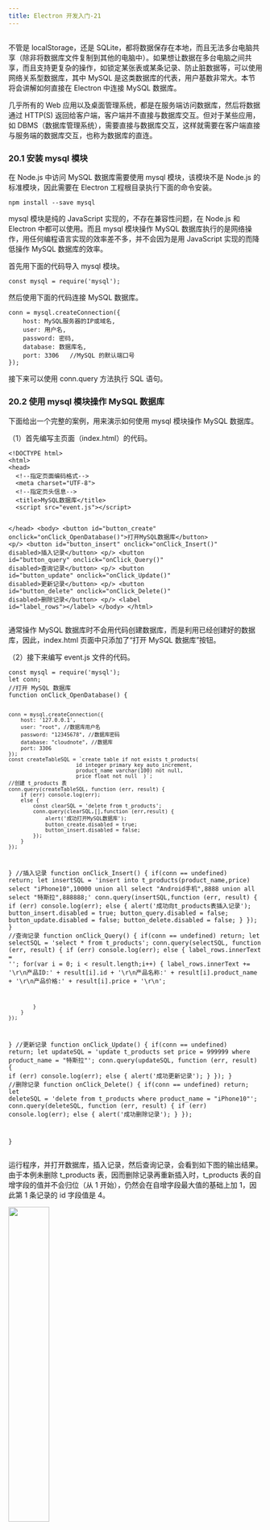 ```yaml
---
title: Electron 开发入门-21
---
```

<article id="topicContainer" class="column_content"><h2 class="topic_title"></h2><div><p>不管是 localStorage，还是 SQLite，都将数据保存在本地，而且无法多台电脑共享（除非将数据库文件复制到其他的电脑中）。如果想让数据在多台电脑之间共享，而且支持更复杂的操作，如锁定某张表或某条记录、防止脏数据等，可以使用网络关系型数据库，其中 MySQL 是这类数据库的代表，用户基数非常大。本节将会讲解如何直接在 Electron 中连接 MySQL 数据库。</p>
<p>几乎所有的 Web 应用以及桌面管理系统，都是在服务端访问数据库，然后将数据通过 HTTP(S) 返回给客户端，客户端并不直接与数据库交互。但对于某些应用，如 DBMS（数据库管理系统），需要直接与数据库交互，这样就需要在客户端直接与服务端的数据库交互，也称为数据库的直连。</p>
<h3 id="201mysql">20.1 安装 mysql 模块</h3>
<p>在 Node.js 中访问 MySQL 数据库需要使用 mysql 模块，该模块不是 Node.js 的标准模块，因此需要在 Electron 工程根目录执行下面的命令安装。</p>
<pre><code>npm install --save mysql
</code></pre>
<p>mysql 模块是纯的 JavaScript 实现的，不存在兼容性问题，在 Node.js 和 Electron 中都可以使用。而且 mysql 模块操作 MySQL 数据库执行的是网络操作，用任何编程语言实现的效率差不多，并不会因为是用 JavaScript 实现的而降低操作 MySQL 数据库的效率。</p>
<p>首先用下面的代码导入 mysql 模块。</p>
<pre><code>const mysql = require('mysql');
</code></pre>
<p>然后使用下面的代码连接 MySQL 数据库。</p>
<pre><code>conn = mysql.createConnection({
    host: MySQL服务器的IP或域名,
    user: 用户名,
    password: 密码,
    database: 数据库名,
    port: 3306   //MySQL 的默认端口号
});
</code></pre>
<p>接下来可以使用 conn.query 方法执行 SQL 语句。</p>
<h3 id="202mysqlmysql">20.2 使用 mysql 模块操作 MySQL 数据库</h3>
<p>下面给出一个完整的案例，用来演示如何使用 mysql 模块操作 MySQL 数据库。</p>
<p>（1）首先编写主页面（index.html）的代码。</p>
<pre><code>&lt;!DOCTYPE html&gt;
&lt;html&gt;
&lt;head&gt;
  &lt;!--指定页面编码格式--&gt;
  &lt;meta charset="UTF-8"&gt;
  &lt;!--指定页头信息--&gt;
  &lt;title&gt;MySQL数据库&lt;/title&gt;
  &lt;script src="event.js"&gt;&lt;/script&gt;

&lt;/head&gt;
&lt;body&gt;
    &lt;button id="button_create" onclick="onClick_OpenDatabase()"&gt;打开MySQL数据库&lt;/button&gt;
    &lt;p/&gt;
    &lt;button id="button_insert" onclick="onClick_Insert()" disabled&gt;插入记录&lt;/button&gt;
    &lt;p/&gt;
    &lt;button id="button_query" onclick="onClick_Query()" disabled&gt;查询记录&lt;/button&gt;
    &lt;p/&gt;
    &lt;button id="button_update" onclick="onClick_Update()" disabled&gt;更新记录&lt;/button&gt;
    &lt;p/&gt;
    &lt;button id="button_delete" onclick="onClick_Delete()" disabled&gt;删除记录&lt;/button&gt;
    &lt;p/&gt;
    &lt;label id="label_rows"&gt;&lt;/label&gt;
&lt;/body&gt;
&lt;/html&gt;
</code></pre>
<p>通常操作 MySQL 数据库时不会用代码创建数据库，而是利用已经创建好的数据库，因此，index.html 页面中只添加了“打开 MySQL 数据库”按钮。</p>
<p>（2）接下来编写 event.js 文件的代码。</p>
<pre><code>const mysql = require('mysql');
let conn;
//打开 MySQL 数据库
function onClick_OpenDatabase() {

    conn = mysql.createConnection({
        host: '127.0.0.1',
        user: "root", //数据库用户名
        password: "12345678", //数据库密码
        database: "cloudnote", //数据库
        port: 3306
    });
    const createTableSQL = `create table if not exists t_products(
                          id integer primary key auto_increment,
                          product_name varchar(100) not null,
                          price float not null  )`;
    //创建 t_products 表
    conn.query(createTableSQL, function (err, result) {
        if (err) console.log(err);
        else {
            const clearSQL = 'delete from t_products';
            conn.query(clearSQL,[],function (err,result) {
                alert('成功打开MySQL数据库');
                button_create.disabled = true;
                button_insert.disabled = false;
            });
        }
    });
}
//插入记录
function onClick_Insert() {
    if(conn == undefined) return;
    let insertSQL = 'insert into t_products(product_name,price) select "iPhone10",10000 union all select "Android手机",8888 union all select "特斯拉",888888;'
    conn.query(insertSQL,function (err, result) {
        if (err) console.log(err);
        else {
            alert('成功向t_products表插入记录');
            button_insert.disabled = true;
            button_query.disabled = false;
            button_update.disabled = false;
            button_delete.disabled = false;
        }
    });
}
//查询记录
function onClick_Query() {
    if(conn == undefined) return;
    let selectSQL = 'select * from t_products';
    conn.query(selectSQL, function (err, result) {
        if (err) console.log(err);
        else {
            label_rows.innerText = '';
            for(var i = 0; i &lt; result.length;i++) {
                label_rows.innerText += '\r\n产品ID:' + result[i].id +
                    '\r\n产品名称:' + result[i].product_name +
                    '\r\n产品价格:' + result[i].price + '\r\n';

            }
        }
    });
}
//更新记录
function onClick_Update() {
    if(conn == undefined) return;
    let updateSQL = 'update t_products set price = 999999 where product_name = "特斯拉"';
    conn.query(updateSQL, function (err, result) {
        if (err) console.log(err);
        else {
            alert('成功更新记录');
        }
    });
}
//删除记录
function onClick_Delete() {
    if(conn == undefined) return;
    let deleteSQL = 'delete from t_products where product_name = "iPhone10"';
    conn.query(deleteSQL, function (err, result) {
        if (err) console.log(err);
        else {
            alert('成功删除记录');
        }
    });

}
</code></pre>
<p>运行程序，并打开数据库，插入记录，然后查询记录，会看到如下图的输出结果。由于本例未删除 t_products 表，因而删除记录再重新插入时，t_products 表的自增字段的值并不会归位（从 1 开始），仍然会在自增字段最大值的基础上加 1，因此第 1 条记录的 id 字段值是 4。</p>
<p><img src="https://images.gitbook.cn/ee6cbdf0-85cb-11e9-8d2b-35887fa4df64"  width = "40%" /></p>
<p><a href="https://github.com/geekori/electron_gitchat_src">点击这里下载源代码</a></p>
<h3 id="">答疑与交流</h3>
<p>为了让订阅课程的读者更快更好地掌握课程的重要知识点，我们为每个课程配备了课程学习答疑群服务，邀请作者定期答疑，尽可能保障大家学习效果。同时帮助大家克服学习拖延问题！</p>
<p>请添加小助手伽利略微信 GitChatty6，并将支付截图发给她，小助手会拉你进课程学习群。</p></div></article>